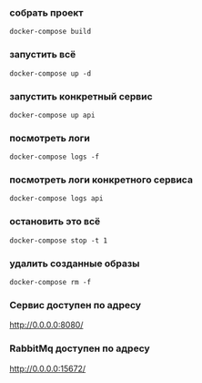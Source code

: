 ### собрать проект
```docker-compose build```

### запустить всё
```docker-compose up -d```

### запустить конкретный сервис
```docker-compose up api```

### посмотреть логи
```docker-compose logs -f```

### посмотреть логи конкретного сервиса
```docker-compose logs api```


### остановить это всё
```docker-compose stop -t 1```

### удалить созданные образы
```docker-compose rm -f```


### Сервис доступен по адресу 
http://0.0.0.0:8080/

### RabbitMq доступен по адресу
http://0.0.0.0:15672/

